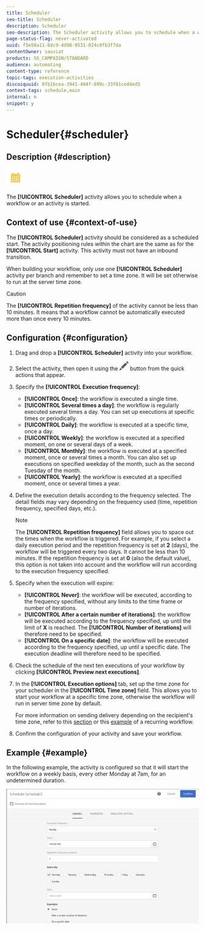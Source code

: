 ```yaml
---
title: Scheduler
seo-title: Scheduler
description: Scheduler
seo-description: The Scheduler activity allows you to schedule when a workflow or an activity is started.
page-status-flag: never-activated
uuid: f5e50a11-8dc9-4d98-9531-024c0fb3f7da
contentOwner: sauviat
products: SG_CAMPAIGN/STANDARD
audience: automating
content-type: reference
topic-tags: execution-activities
discoiquuid: 0fb16cea-3941-404f-899c-33f81ced4ed5
context-tags: schedule,main
internal: n
snippet: y
---
```


# Scheduler{#scheduler}

## Description {#description}

![](assets/scheduler.png)

The **[!UICONTROL Scheduler]** activity allows you to schedule when a workflow or an activity is started.

## Context of use {#context-of-use}

The **[!UICONTROL Scheduler]** activity should be considered as a scheduled start. The activity positioning rules within the chart are the same as for the **[!UICONTROL Start]** activity. This activity must not have an inbound transition.

When building your workflow, only use one **[!UICONTROL Scheduler]** activity per branch and remember to set a time zone. It will be set otherwise to run at the server time zone.

>[!CAUTION]
>
>The **[!UICONTROL Repetition frequency]** of the activity cannot be less than 10 minutes. It means that a workflow cannot be automatically executed more than once every 10 minutes.

## Configuration {#configuration}

1. Drag and drop a **[!UICONTROL Scheduler]** activity into your workflow.
1. Select the activity, then open it using the ![](assets/edit_darkgrey-24px.png) button from the quick actions that appear.
1. Specify the **[!UICONTROL Execution frequency]**:

    * **[!UICONTROL Once]**: the workflow is executed a single time.
    * **[!UICONTROL Several times a day]**: the workflow is regularly executed several times a day. You can set up executions at specific times or periodically. 
    * **[!UICONTROL Daily]**: the workflow is executed at a specific time, once a day.
    * **[!UICONTROL Weekly]**: the workflow is executed at a specified moment, on one or several days of a week.
    * **[!UICONTROL Monthly]**: the workflow is executed at a specified moment, once or several times a month. You can also set up executions on specified weekday of the month, such as the second Tuesday of the month.
    * **[!UICONTROL Yearly]**: the workflow is executed at a specified moment, once or several times a year.

1. Define the execution details according to the frequency selected. The detail fields may vary depending on the frequency used (time, repetition frequency, specified days, etc.).

   >[!NOTE]
   >
   >The **[!UICONTROL Repetition frequency]** field allows you to space out the times when the workflow is triggered. For example, if you select a daily execution period and the repetition frequency is set at **2** (days), the workflow will be triggered every two days. It cannot be less than 10 minutes. If the repetition frequency is set at **0** (also the default value), this option is not taken into account and the workflow will run according to the execution frequency specified.

1. Specify when the execution will expire:

    * **[!UICONTROL Never]**: the workflow will be executed, according to the frequency specified, without any limits to the time frame or number of iterations.
    * **[!UICONTROL After a certain number of iterations]**: the workflow will be executed according to the frequency specified, up until the limit of **X** is reached. The **[!UICONTROL Number of iterations]** will therefore need to be specified.
    * **[!UICONTROL On a specific date]**: the workflow will be executed according to the frequency specified, up until a specific date. The execution deadline will therefore need to be specified.

1. Check the schedule of the next ten executions of your workflow by clicking **[!UICONTROL Preview next executions]**. 

1. In the **[!UICONTROL Execution options]** tab, set up the time zone for your scheduler in the **[!UICONTROL Time zone]** field. This allows you to start your workflow at a specific time zone, otherwise the workflow will run in server time zone by default.

   For more information on sending delivery depending on the recipient's time zone, refer to this [section](../../sending/using/sending-messages-at-the-recipient-s-time-zone.md) or this [example](../../automating/using/push-notification-delivery.md#sending-a-recurring-push-notification-with-a-workflow) of a recurring workflow.

1. Confirm the configuration of your activity and save your workflow.

## Example {#example}

In the following example, the activity is configured so that it will start the workflow on a weekly basis, every other Monday at 7am, for an undetermined duration.

![](assets/wkf_scheduler_example.png)

